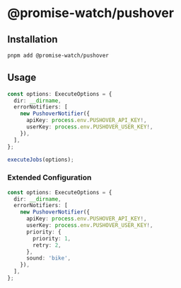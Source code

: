 # @promise-watch/pushover

## Installation 

```bash
pnpm add @promise-watch/pushover
```

## Usage

```typescript
const options: ExecuteOptions = {
  dir: __dirname,
  errorNotifiers: [
    new PushoverNotifier({
      apiKey: process.env.PUSHOVER_API_KEY!,
      userKey: process.env.PUSHOVER_USER_KEY!,
    }),
  ],
};

executeJobs(options);
```

### Extended Configuration

```typescript
const options: ExecuteOptions = {
  dir: __dirname,
  errorNotifiers: [
    new PushoverNotifier({
      apiKey: process.env.PUSHOVER_API_KEY!,
      userKey: process.env.PUSHOVER_USER_KEY!,
      priority: {
        priority: 1,
        retry: 2,
      },
      sound: 'bike',
    }),
  ],
};
```